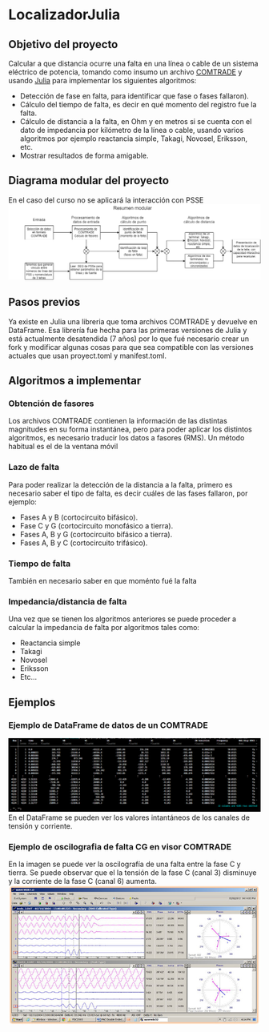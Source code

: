 # LocalizadorJulia
## Objetivo del proyecto
Calcular a que distancia ocurre una falta en una línea o cable de un sistema eléctrico de potencia, tomando como insumo un archivo [COMTRADE](https://en.wikipedia.org/wiki/Comtrade) y usando [Julia](https://julialang.org/) para implementar los siguientes algoritmos:
* Detección de fase en falta, para identificar que fase o fases fallaron).
* Cálculo del tiempo de falta, es decir en qué momento del registro fue la falta.
* Cálculo de distancia a la falta, en Ohm y en metros si se cuenta con el dato de impedancia por kilómetro de la línea o cable, usando varios algoritmos por ejemplo reactancia simple, Takagi, Novosel, Eriksson, etc.
* Mostrar resultados de forma amigable.
## Diagrama modular del proyecto
En el caso del curso no se aplicará la interacción con PSSE
![alt text](docs/assets/Proyecto-julia.drawio.png "Diagrama modular del proyecto")
## Pasos previos
Ya existe en Julia una libreria que toma archivos COMTRADE y devuelve en DataFrame. Esa librería fue hecha para las primeras versiones de Julia y está actualmente desatendida (7 años) por lo que fué necesario crear un fork y modificar algunas cosas para que sea compatible con las versiones actuales que usan proyect.toml y manifest.toml.
## Algoritmos a implementar
### Obtención de fasores
Los archivos COMTRADE contienen la información de las distintas magnitudes en su forma instantánea, pero para poder aplicar los distintos algoritmos, es necesario traducir los datos a fasores (RMS). Un método habitual es el de la ventana móvil 
### Lazo de falta
Para poder realizar la detección de la distancia a la falta, primero es necesario saber el tipo de falta, es decir cuáles  de las fases fallaron, por ejemplo:
* Fases A y B (cortocircuito bifásico).
* Fase C y G (cortocircuito monofásico a tierra).
* Fases A, B y G (cortocircuito bifásico a tierra).
* Fases A, B y C (cortocircuito trifásico).
### Tiempo de falta
También en necesario saber en que moménto fué la falta
### Impedancia/distancia de falta
Una vez que se tienen los algoritmos anteriores se puede proceder a calcular la impedancia de falta por algoritmos tales como:
* Reactancia simple
* Takagi
* Novosel
* Eriksson
* Etc...
## Ejemplos
### Ejemplo de DataFrame de datos de un COMTRADE
![alt text](docs/assets/EjemploValoresInstDF.PNG "Ejemplo de DataFrame de datos de un COMTRADE")
En el DataFrame se pueden ver los valores intantáneos de los canales de tensión y corriente.
### Ejemplo de oscilografia de falta CG en visor COMTRADE
En la imagen se puede ver la oscilografía de una falta entre la fase C y tierra.
Se puede observar que el la tensión de la fase C (canal 3)
disminuye y la corriente de la fase C (canal 6) aumenta.
![alt text](docs/assets/Wavewin%20Ejemplo.jpg "Ejemplo de oscilografia de falta CG en visor COMTRADE")
